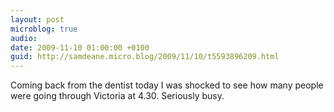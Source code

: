 ```yaml
---
layout: post
microblog: true
audio: 
date: 2009-11-10 01:00:00 +0100
guid: http://samdeane.micro.blog/2009/11/10/t5593896209.html
---
```

Coming back from the dentist today I was shocked to see how many people were going through Victoria at 4.30. Seriously busy.
